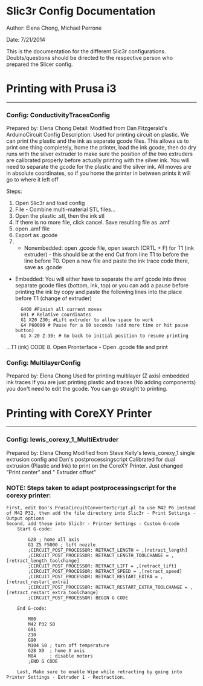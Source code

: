 # Slic3r Config Documentation
Author: Elena Chong, Michael Perrone

Date: 7/21/2014

This is the documentation for the different Slic3r configurations. 
Doubts/questions should be directed to the respective person who prepared the Slicer config.                            

# Printing with Prusa i3 
-------------------------
### Config: ConductivityTracesConfig
Prepared by: Elena Chong
Detail: Modified from Dan Fitzgerald's ArduinoCircuit Config
Description: Used for printing circuit on plastic.
We can print the plastic and the ink as separate gcode files. This allows us to print one thing completely, home the printer, load the ink gcode, then do dry runs with the silver extruder to make sure the position of the two extruders are calibrated properly before actually printing with the silver ink. You will need to separate the gcode for the plastic and the silver ink. All moves are in absolute coordinates, so if you home the printer in between prints it will go to where it left off
	
Steps:
1. Open Slic3r and load config
2. File - Combine multi-material STL files...
3. Open the plastic .stl, then the ink stl 
4. If there is no more file, click cancel. Save resulting file as .amf
5. open .amf file 
6. Export as .gcode
7. - Nonembedded: open .gcode file, open search (CRTL + F) for T1 (ink extruder) - this should be at the end Cut from line T1 to before the line before T0. 
Open a new file and paste the ink trace code there, save as .gcode
- Embedded: You will either have to separate the amf gcode into three separate gcode files (bottom, ink, top) or you can add a pause before printing the ink by copy and paste the following lines into the place before T1 (change of extruder)
		
		G400 #Finish all current moves
		G91 # Relative coordinates
		G1 X20 Z30; #Lift extruder to allow space to work
		G4 P60000 # Pause for a 60 seconds (add more time or hit pause button)
		G1 X-20 Z-30; # Go back to initial position to resume printing
...T1 (ink) CODE
8.	Open Pronterface - Open .gcode file and print


### Config: MultilayerConfig
Prepared by: Elena Chong
Used for printing multilayer (Z axis) embedded ink traces
If you are just printing plastic and traces (No adding components) you don't need to edit the gcode. You can go straight to printing.

# Printing with CoreXY Printer
-------------------------------

### Config: lewis_corexy_1_MultiExtruder
Prepared by: Elena Chong
Modified from Steve Kelly's lewis_corexy_1 single extrusion config and Dan's postprocessingscript
	Calibrated for dual extrusion (Plastic and Ink) to print on the CoreXY Printer. Just changed "Print center" and " Extruder offset"
### NOTE: Steps taken to adapt postprocessingscript for the corexy printer:
	First, edit Dan's PrusaCircuitConverterScript.pl to use M42 P6 instead of M42 P32, then add the file directory into Slic3r - Print Settings - Output options
	Second, add these into Slic3r - Printer Settings - Custom G-code
		Start G-code:
		
			G28 ; home all axis
			G1 Z5 F5000 ; lift nozzle
			;CIRCUIT_POST_PROCESSOR: RETRACT_LENGTH = ,[retract_length]
			;CIRCUIT_POST_PROCESSOR: RETRACT_LENGTH_TOOLCHANGE = ,[retract_length_toolchange]
			;CIRCUIT_POST_PROCESSOR: RETRACT_LIFT = ,[retract_lift]
			;CIRCUIT_POST_PROCESSOR: RETRACT_SPEED = ,[retract_speed]
			;CIRCUIT_POST_PROCESSOR: RETRACT_RESTART_EXTRA = ,[retract_restart_extra]
			;CIRCUIT_POST_PROCESSOR: RETRACT_RESTART_EXTRA_TOOLCHANGE = ,[retract_restart_extra_toolchange]
			;CIRCUIT_POST_PROCESSOR: BEGIN G CODE
			
		End G-code:
		
			M00
			M42 P32 S0
			G91
			Z10
			G90
			M104 S0 ; turn off temperature
			G28 X0  ; home X axis
			M84     ; disable motors
			;END G CODE
			
		Last, Make sure to enable Wipe while retracting by going into Printer Settings - Extruder 1 - Rectraction.
		
	

	
	
	
	
